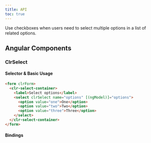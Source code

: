 ```yaml
---
title: API
toc: true
---
```


Use checkboxes when users need to select multiple options in a list of related options.

## Angular Components

### ClrSelect

#### Selector & Basic Usage

<DocDemo toggle="false">

```html
<form clrForm>
  <clr-select-container>
    <label>Select options</label>
    <select clrSelect name="options" [(ngModel)]="options">
      <option value="one">One</option>
      <option value="two">Two</option>
      <option value="three">Three</option>
    </select>
  </clr-select-container>
</form>
```

</DocDemo>

#### Bindings

<DocComponentApi component="ClrFormCommon" item="bindings" />

